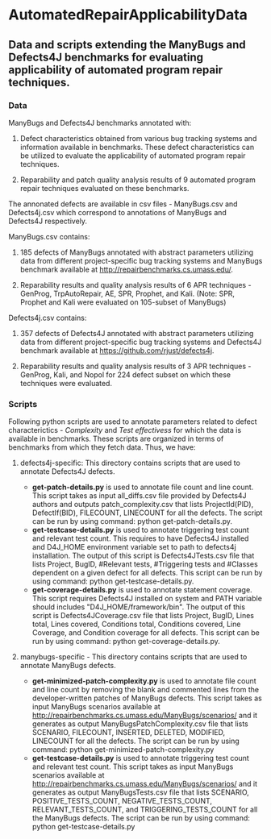 # AutomatedRepairApplicabilityData
## Data and scripts extending the ManyBugs and Defects4J benchmarks for evaluating applicability of automated program repair techniques. 

### Data

ManyBugs and Defects4J benchmarks annotated with:

1. Defect characteristics obtained from various bug tracking systems and information available in benchmarks. 
These defect characteristics can be utilized to evaluate the applicability of automated program repair techniques. 

2. Reparability and patch quality analysis results of 9 automated program repair techniques evaluated on these benchmarks. 

The annonated defects are available in csv files - ManyBugs.csv and Defects4j.csv which correspond to annotations of 
ManyBugs and Defects4J respectively. 

ManyBugs.csv contains:

1. 185 defects of ManyBugs annotated with abstract parameters utilizing data from different project-specific 
bug tracking systems and ManyBugs benchmark available at http://repairbenchmarks.cs.umass.edu/. 

2. Reparability results and quality analysis results of 6 APR techniques - GenProg, TrpAutoRepair, AE, 
SPR, Prophet, and Kali. (Note: SPR, Prophet and Kali were evaluated on 105-subset of ManyBugs)

Defects4j.csv contains:

1. 357 defects of Defects4J annotated with abstract parameters utilizing data from different project-specific 
bug tracking systems and Defects4J benchmark available at https://github.com/rjust/defects4j.

2. Reparability results and quality analysis results of 3 APR techniques - GenProg, Kali, and Nopol for 224 defect
subset on which these techniques were evaluated.

### Scripts

Following python scripts are used to annotate parameters related to defect characterictics - *Complexity* and *Test effectivess* 
for which the data is available in benchmarks. These scripts are organized in terms of benchmarks from which they fetch 
data. Thus, we have:

1. defects4j-specific: This directory contains scripts that are used to annotate Defects4J defects.

   - **get-patch-details.py** is used to annotate file count and line count. This script takes as input all_diffs.csv 
     file provided by Defects4J authors and outputs patch_complexity.csv that lists ProjectId(PID), DefectIf(BID), FILECOUNT, 
     LINECOUNT for all the defects. The script can be run by using command: python get-patch-details.py.
   - **get-testcase-details.py** is used to annotate triggering test count and relevant test count. This requires to have 
      Defects4J installed and D4J_HOME environment variable set to path to defects4j installation. The output of this script 
      is Defects4JTests.csv file that lists Project, BugID, #Relevant tests, #Triggering tests and #Classes dependent on a 
      given defect for all defects. This script can be run by using command: python get-testcase-details.py.    
   - **get-coverage-details.py** is used to annotate statement coverage. This script requires Defects4J installed on system 
      and PATH variable should includes "D4J_HOME/framework/bin". The output of this script is Defects4JCoverage.csv file 
      that lists Project, BugID, Lines total, Lines covered, Conditions total, Conditions covered, Line Coverage, and 
      Condition coverage for all defects. This script can be run by using command: python get-coverage-details.py.

2. manybugs-specific - This directory contains scripts that are used to annotate ManyBugs defects. 

   - **get-minimized-patch-complexity.py** is used to annotate file count and line count by removing the blank and commented 
     lines from the developer-written patches of ManyBugs defects. This script takes as input ManyBugs scenarios available 
     at http://repairbenchmarks.cs.umass.edu/ManyBugs/scenarios/ and it generates as output ManyBugsPatchComplexity.csv file 
     that lists SCENARIO, FILECOUNT, INSERTED, DELETED, MODIFIED, LINECOUNT for all the defects. The script can be run by 
     using command: python get-minimized-patch-complexity.py 
   - **get-testcase-details.py** is used to annotate triggering test count and relevant test count. This script takes as 
     input ManyBugs scenarios available at http://repairbenchmarks.cs.umass.edu/ManyBugs/scenarios/ and it generates as output 
     ManyBugsTests.csv file that lists SCENARIO, POSITIVE_TESTS_COUNT, NEGATIVE_TESTS_COUNT, RELEVANT_TESTS_COUNT, and
     TRIGGERING_TESTS_COUNT for all the ManyBugs defects. The script can be run by using command: python get-testcase-details.py 
   
   
